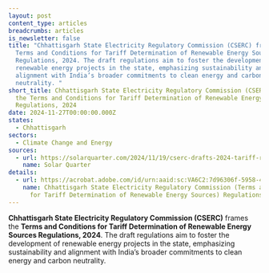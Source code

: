 ```yaml
---
layout: post
content_type: articles
breadcrumbs: articles
is_newsletter: false
title: "Chhattisgarh State Electricity Regulatory Commission (CSERC) frames the
  Terms and Conditions for Tariff Determination of Renewable Energy Sources
  Regulations, 2024. The draft regulations aim to foster the development of
  renewable energy projects in the state, emphasizing sustainability and
  alignment with India’s broader commitments to clean energy and carbon
  neutrality. "
short_title: Chhattisgarh State Electricity Regulatory Commission (CSERC) frames
  the Terms and Conditions for Tariff Determination of Renewable Energy Sources
  Regulations, 2024
date: 2024-11-27T00:00:00.000Z
states:
  - Chhattisgarh
sectors:
  - Climate Change and Energy
sources:
  - url: https://solarquarter.com/2024/11/19/cserc-drafts-2024-tariff-regulations-for-renewable-energy-in-chhattisgarh/
    name: Solar Quarter
details:
  - url: https://acrobat.adobe.com/id/urn:aaid:sc:VA6C2:7d96306f-5958-4407-b854-797eb18c24e3
    name: Chhattisgarh State Electricity Regulatory Commission (Terms and Conditions
      for Tariff Determination of Renewable Energy Sources) Regulations, 2024
---
```

**Chhattisgarh State Electricity Regulatory Commission (CSERC)** frames the **Terms and Conditions for Tariff Determination of Renewable Energy Sources Regulations, 2024**. The draft regulations aim to foster the development of renewable energy projects in the state, emphasizing sustainability and alignment with India’s broader commitments to clean energy and carbon neutrality.
